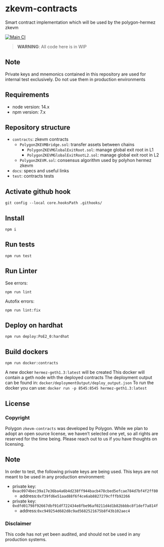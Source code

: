 # zkevm-contracts

Smart contract implementation which will be used by the polygon-hermez zkevm

[![Main CI](https://github.com/0xPolygonHermez/zkevm-contracts/actions/workflows/main.yml/badge.svg)](https://github.com/0xPolygonHermez/zkevm-contracts/actions/workflows/main.yml)

> **WARNING**: All code here is in WIP

## Note

Private keys and mnemonics contained in this repository are used for internal test exclusively. Do not use them in production environments

## Requirements

- node version: 14.x
- npm version: 7.x

## Repository structure

- `contracts`: zkevm contracts
  - `PolygonZKEVMBridge.sol`: transfer assets between chains
    - `PolygonZKEVMGlobalExitRoot.sol`: manage global exit root in L1
    - `PolygonZKEVMGlobalExitRootL2.sol`: manage global exit root in L2
  - `PolygonZKEVM.sol`: consensus algorithm used by polyhon hermez zkevm
- `docs`: specs and useful links
- `test`: contracts tests

## Activate github hook

```
git config --local core.hooksPath .githooks/
```

## Install

```
npm i
```

## Run tests

```
npm run test
```

## Run Linter

See errors:

```
npm run lint
```

Autofix errors:

```
npm run lint:fix
```

## Deploy on hardhat

```
npm run deploy:PoE2_0:hardhat
```

## Build dockers

```
npm run docker:contracts
```

A new docker `hermez-geth1.3:latest` will be created
This docker will contain a geth node with the deployed contracts
The deployment output can be found in: `docker/deploymentOutput/deploy_output.json`
To run the docker you can use: `docker run -p 8545:8545 hermez-geth1.3:latest`

## License

### Copyright

Polygon `zkevm-contracts` was developed by Polygon. While we plan to adopt an open source license, we haven’t selected one yet, so all rights are reserved for the time being. Please reach out to us if you have thoughts on licensing.

## Note

In order to test, the following private keys are being used. This keys are not meant to be used in any production environment:

- private key: `0xac0974bec39a17e36ba4a6b4d238ff944bacb478cbed5efcae784d7bf4f2ff80`
  - address:`0xf39fd6e51aad88f6f4ce6ab8827279cfffb92266`
- private key: `0xdfd01798f92667dbf91df722434e8fbe96af0211d4d1b82bbbbc8f1def7a814f`
  - address:`0xc949254d682d8c9ad5682521675b8f43b102aec4`

### Disclaimer

This code has not yet been audited, and should not be used in any production systems.
